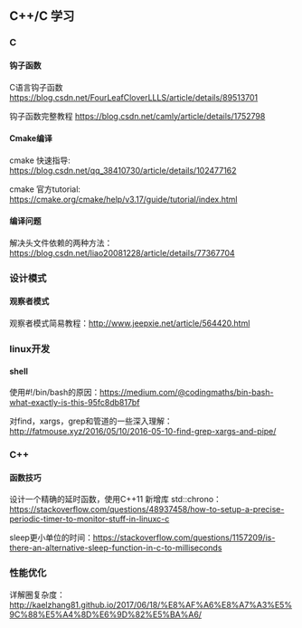 ## C++/C 学习

### C

#### 钩子函数

C语言钩子函数
<https://blog.csdn.net/FourLeafCloverLLLS/article/details/89513701>

钩子函数完整教程
<https://blog.csdn.net/camly/article/details/1752798>

#### Cmake编译

cmake 快速指导: https://blog.csdn.net/qq_38410730/article/details/102477162

cmake 官方tutorial: https://cmake.org/cmake/help/v3.17/guide/tutorial/index.html

#### 编译问题

解决头文件依赖的两种方法：https://blog.csdn.net/liao20081228/article/details/77367704

### 设计模式

#### 观察者模式

观察者模式简易教程：http://www.jeepxie.net/article/564420.html

### linux开发

#### shell

使用#!/bin/bash的原因：https://medium.com/@codingmaths/bin-bash-what-exactly-is-this-95fc8db817bf

对find，xargs，grep和管道的一些深入理解：http://fatmouse.xyz/2016/05/10/2016-05-10-find-grep-xargs-and-pipe/

### C++

#### 函数技巧

设计一个精确的延时函数，使用C++11 新增库 std::chrono：https://stackoverflow.com/questions/48937458/how-to-setup-a-precise-periodic-timer-to-monitor-stuff-in-linuxc-c

sleep更小单位的时间：https://stackoverflow.com/questions/1157209/is-there-an-alternative-sleep-function-in-c-to-milliseconds

### 性能优化

详解圈复杂度： http://kaelzhang81.github.io/2017/06/18/%E8%AF%A6%E8%A7%A3%E5%9C%88%E5%A4%8D%E6%9D%82%E5%BA%A6/
